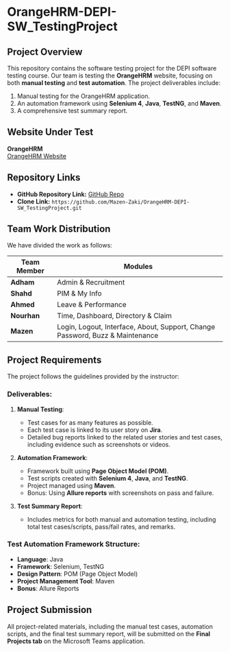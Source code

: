 # OrangeHRM-DEPI-SW_TestingProject

## Project Overview
This repository contains the software testing project for the DEPI software testing course. Our team is testing the **OrangeHRM** website, focusing on both **manual testing** and **test automation**. The project deliverables include:
1. Manual testing for the OrangeHRM application.
2. An automation framework using **Selenium 4**, **Java**, **TestNG**, and **Maven**.
3. A comprehensive test summary report.

## Website Under Test
**OrangeHRM**  
[OrangeHRM Website](https://opensource-demo.orangehrmlive.com/web/index.php/auth/login)

## Repository Links
- **GitHub Repository Link:** [GitHub Repo](https://github.com/Mazen-Zaki/OrangeHRM-DEPI-SW_TestingProject/tree/main)
- **Clone Link:** `https://github.com/Mazen-Zaki/OrangeHRM-DEPI-SW_TestingProject.git`

## Team Work Distribution
We have divided the work as follows:

| **Team Member** | **Modules** |
|-----------------|-------------|
| **Adham**       | Admin & Recruitment |
| **Shahd**       | PIM & My Info |
| **Ahmed**       | Leave & Performance |
| **Nourhan**     | Time, Dashboard, Directory & Claim |
| **Mazen**       | Login, Logout, Interface, About, Support, Change Password, Buzz & Maintenance |

## Project Requirements
The project follows the guidelines provided by the instructor:

### Deliverables:
1. **Manual Testing**:
   - Test cases for as many features as possible.
   - Each test case is linked to its user story on **Jira**.
   - Detailed bug reports linked to the related user stories and test cases, including evidence such as screenshots or videos.
   
2. **Automation Framework**:
   - Framework built using **Page Object Model (POM)**.
   - Test scripts created with **Selenium 4**, **Java**, and **TestNG**.
   - Project managed using **Maven**.
   - Bonus: Using **Allure reports** with screenshots on pass and failure.

3. **Test Summary Report**:
   - Includes metrics for both manual and automation testing, including total test cases/scripts, pass/fail rates, and remarks.

### Test Automation Framework Structure:
- **Language**: Java
- **Framework**: Selenium, TestNG
- **Design Pattern**: POM (Page Object Model)
- **Project Management Tool**: Maven
- **Bonus**: Allure Reports

## Project Submission
All project-related materials, including the manual test cases, automation scripts, and the final test summary report, will be submitted on the **Final Projects tab** on the Microsoft Teams application.
